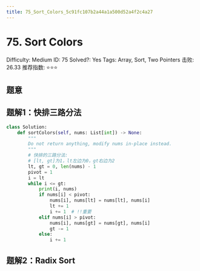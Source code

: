 ```yaml
---
title: 75_Sort_Colors_5c91fc107b2a44a1a500d52a4f2c4a27
---
```


# 75. Sort Colors

Difficulty: Medium
ID: 75
Solved?: Yes
Tags: Array, Sort, Two Pointers
击败: 26.33
推荐指数: ⭐⭐⭐

[](https://leetcode.com/problems/sort-colors/)

## 题意

## 题解1：快排三路分法

```python
class Solution:
    def sortColors(self, nums: List[int]) -> None:
        """
        Do not return anything, modify nums in-place instead.
        """
        # 快排的三路分法:
        # [lt, gt]为1，lt左边为0，gt右边为2
        lt, gt = 0, len(nums) - 1
        pivot = 1
        i = lt
        while i <= gt:
            print(i, nums)
            if nums[i] < pivot:
                nums[i], nums[lt] = nums[lt], nums[i]
                lt += 1
                i += 1  # !!重要
            elif nums[i] > pivot:
                nums[i], nums[gt] = nums[gt], nums[i]
                gt -= 1
            else:
                i += 1
```

## 题解2：Radix Sort
